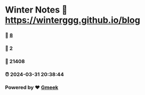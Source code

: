 # Winter Notes :link: https://winterggg.github.io/blog 
### :page_facing_up: [8](https://winterggg.github.io/blog/tag.html) 
### :speech_balloon: 2 
### :hibiscus: 21408 
### :alarm_clock: 2024-03-31 20:38:44 
### Powered by :heart: [Gmeek](https://github.com/Meekdai/Gmeek)
